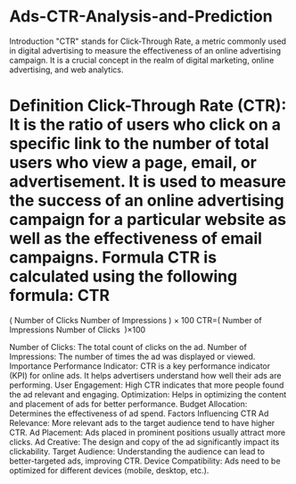 # Ads-CTR-Analysis-and-Prediction

Introduction
"CTR" stands for Click-Through Rate, a metric commonly used in digital advertising to measure the effectiveness of an online advertising campaign. It is a crucial concept in the realm of digital marketing, online advertising, and web analytics.

Definition
Click-Through Rate (CTR): It is the ratio of users who click on a specific link to the number of total users who view a page, email, or advertisement. It is used to measure the success of an online advertising campaign for a particular website as well as the effectiveness of email campaigns.
Formula
CTR is calculated using the following formula:
CTR
=
(
Number of Clicks
Number of Impressions
)
×
100
CTR=( 
Number of Impressions
Number of Clicks
​
 )×100

Number of Clicks: The total count of clicks on the ad.
Number of Impressions: The number of times the ad was displayed or viewed.
Importance
Performance Indicator: CTR is a key performance indicator (KPI) for online ads. It helps advertisers understand how well their ads are performing.
User Engagement: High CTR indicates that more people found the ad relevant and engaging.
Optimization: Helps in optimizing the content and placement of ads for better performance.
Budget Allocation: Determines the effectiveness of ad spend.
Factors Influencing CTR
Ad Relevance: More relevant ads to the target audience tend to have higher CTR.
Ad Placement: Ads placed in prominent positions usually attract more clicks.
Ad Creative: The design and copy of the ad significantly impact its clickability.
Target Audience: Understanding the audience can lead to better-targeted ads, improving CTR.
Device Compatibility: Ads need to be optimized for different devices (mobile, desktop, etc.).
